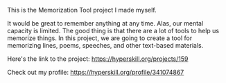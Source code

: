This is the Memorization Tool project I made myself.

It would be great to remember anything at any time. Alas, our mental capacity is limited. The good thing is that there are a lot of tools to help us memorize things. In this project, we are going to create a tool for memorizing lines, poems, speeches, and other text-based materials.

Here's the link to the project: https://hyperskill.org/projects/159

Check out my profile: https://hyperskill.org/profile/341074867
